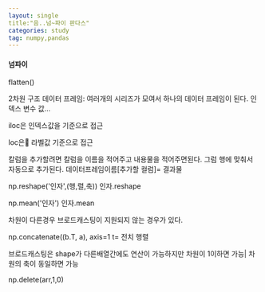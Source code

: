 ```yaml
---
layout: single
title:"음..넘~파이 판다스"
categories: study
tag: numpy,pandas
---
```

#### 넘파이
flatten()

2차원 구조
데이터 프레임: 여러개의 시리즈가 모여서 하나의 데이터 프레임이 된다.
인덱스 변수 값...

iloc은 인덱스값을 기준으로 접근

loc은 라벨값 기준으로 접근

칼럼을 추가할려면 칼럼을 이름을 적어주고 내용물을 적어주면된다.
그럼 행에 맞춰서 자동으로 추가된다. 
데이터프레임이름[추가할 컬럼]= 결과물

np.reshape('인자',(행,렬,축))
인자.reshape

np.mean('인자')
인자.mean

차원이 다른경우 브로드캐스팅이 지원되지 않는 경우가 있다.

np.concatenate((b.T, a), axis=1
t= 전치 행렬

브로드캐스팅은 shape가 다른배열간에도 연산이 가능하지만 
차원이 1이하면 가능| 차원의 축이 동일하면 가능

np.delete(arr,1,0)